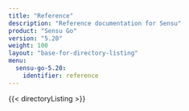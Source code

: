 ```yaml
---
title: "Reference"
description: "Reference documentation for Sensu"
product: "Sensu Go"
version: "5.20"
weight: 100
layout: "base-for-directory-listing"
menu:
  sensu-go-5.20:
    identifier: reference
---
```


{{< directoryListing >}}
